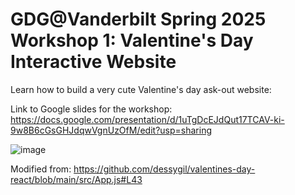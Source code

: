 # GDG@Vanderbilt Spring 2025 Workshop 1: Valentine's Day Interactive Website

Learn how to build a very cute Valentine's day ask-out website: 

Link to Google slides for the workshop: https://docs.google.com/presentation/d/1uTgDcEJdQut17TCAV-ki-9w8B6cGsGHJdqwVgnUzOfM/edit?usp=sharing

![image](https://github.com/user-attachments/assets/fb3373a6-0e63-4498-a2ff-4ae972d2f395)












Modified from:
https://github.com/dessygil/valentines-day-react/blob/main/src/App.js#L43
